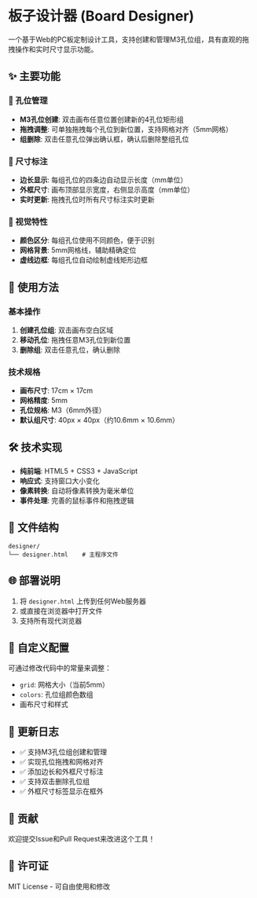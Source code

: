 # 板子设计器 (Board Designer)

一个基于Web的PC板定制设计工具，支持创建和管理M3孔位组，具有直观的拖拽操作和实时尺寸显示功能。

## ✨ 主要功能

### 🎯 孔位管理
- **M3孔位创建**: 双击画布任意位置创建新的4孔位矩形组
- **拖拽调整**: 可单独拖拽每个孔位到新位置，支持网格对齐（5mm网格）
- **组删除**: 双击任意孔位弹出确认框，确认后删除整组孔位

### 📐 尺寸标注
- **边长显示**: 每组孔位的四条边自动显示长度（mm单位）
- **外框尺寸**: 画布顶部显示宽度，右侧显示高度（mm单位）
- **实时更新**: 拖拽孔位时所有尺寸标注实时更新

### 🎨 视觉特性
- **颜色区分**: 每组孔位使用不同颜色，便于识别
- **网格背景**: 5mm网格线，辅助精确定位
- **虚线边框**: 每组孔位自动绘制虚线矩形边框

## 🚀 使用方法

### 基本操作
1. **创建孔位组**: 双击画布空白区域
2. **移动孔位**: 拖拽任意M3孔位到新位置
3. **删除组**: 双击任意孔位，确认删除

### 技术规格
- **画布尺寸**: 17cm × 17cm
- **网格精度**: 5mm
- **孔位规格**: M3（6mm外径）
- **默认组尺寸**: 40px × 40px（约10.6mm × 10.6mm）

## 🛠️ 技术实现

- **纯前端**: HTML5 + CSS3 + JavaScript
- **响应式**: 支持窗口大小变化
- **像素转换**: 自动将像素转换为毫米单位
- **事件处理**: 完善的鼠标事件和拖拽逻辑

## 📁 文件结构

```
designer/
└── designer.html    # 主程序文件
```

## 🌐 部署说明

1. 将 `designer.html` 上传到任何Web服务器
2. 或直接在浏览器中打开文件
3. 支持所有现代浏览器

## 🔧 自定义配置

可通过修改代码中的常量来调整：
- `grid`: 网格大小（当前5mm）
- `colors`: 孔位组颜色数组
- 画布尺寸和样式

## 📝 更新日志

- ✅ 支持M3孔位组创建和管理
- ✅ 实现孔位拖拽和网格对齐
- ✅ 添加边长和外框尺寸标注
- ✅ 支持双击删除孔位组
- ✅ 外框尺寸标签显示在框外

## 🤝 贡献

欢迎提交Issue和Pull Request来改进这个工具！

## 📄 许可证

MIT License - 可自由使用和修改
